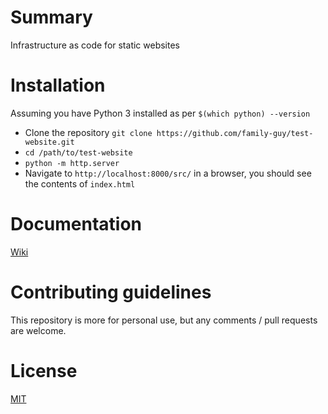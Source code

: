 # Summary

Infrastructure as code for static websites

# Installation

Assuming you have Python 3 installed as per `$(which python) --version`

- Clone the repository `git clone https://github.com/family-guy/test-website.git`
- `cd /path/to/test-website`
- `python -m http.server`
- Navigate to `http://localhost:8000/src/` in a browser, you should see the 
contents of `index.html`

# Documentation

[Wiki](https://github.com/family-guy/test-website/wiki)

# Contributing guidelines

This repository is more for personal use, but any comments / pull requests 
are welcome.

# License

[MIT](http://opensource.org/licenses/MIT)
